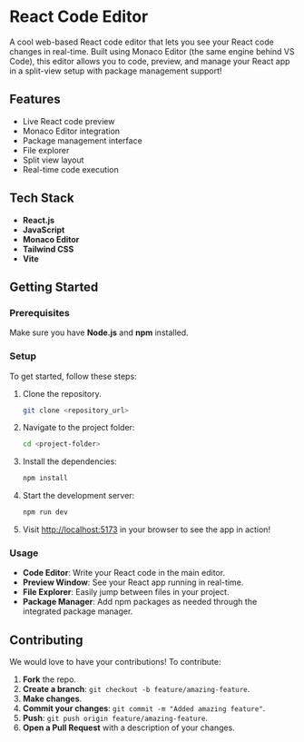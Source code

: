 
# React Code Editor

A cool web-based React code editor that lets you see your React code changes in real-time. Built using Monaco Editor (the same engine behind VS Code), this editor allows you to code, preview, and manage your React app in a split-view setup with package management support!

## Features

- Live React code preview
- Monaco Editor integration
- Package management interface
- File explorer
- Split view layout
- Real-time code execution

  
## Tech Stack

- **React.js**
- **JavaScript**
- **Monaco Editor**
- **Tailwind CSS**
- **Vite**

## Getting Started

### Prerequisites

Make sure you have **Node.js** and **npm** installed.

### Setup

To get started, follow these steps:

1. Clone the repository.
   ```bash
   git clone <repository_url>
   ```

2. Navigate to the project folder:
   ```bash
   cd <project-folder>
   ```

3. Install the dependencies:
   ```bash
   npm install
   ```

4. Start the development server:
   ```bash
   npm run dev
   ```

5. Visit [http://localhost:5173](http://localhost:5173) in your browser to see the app in action!

### Usage

- **Code Editor**: Write your React code in the main editor.
- **Preview Window**: See your React app running in real-time.
- **File Explorer**: Easily jump between files in your project.
- **Package Manager**: Add npm packages as needed through the integrated package manager.

## Contributing

We would love to have your contributions! To contribute:

1. **Fork** the repo.
2. **Create a branch**: `git checkout -b feature/amazing-feature`.
3. **Make changes**.
4. **Commit your changes**: `git commit -m "Added amazing feature"`.
5. **Push**: `git push origin feature/amazing-feature`.
6. **Open a Pull Request** with a description of your changes.
